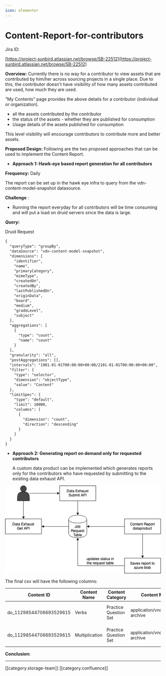 ```yaml
---
icon: elementor
---
```


# Content-Report-for-contributors

Jira ID:

[https://project-sunbird.atlassian.net/browse/SB-22512](https://project-sunbird.atlassian.net/browse/SB-22512)

**Overview:** Currently there is no way for a contributor to view assets that are contributed by him/her across sourcing projects in a single place. Due to this, the contributor doesn't have visibility of how many assets contributed are used, how much they are used.

"My Contents" page provides the above details for a contributor (individual or organization).

* all the assets contributed by the contributor
* the status of the assets - whether they are published for consumption
* Usage details of the assets published for consumption

This level visibility will encourage contributors to contribute more and better assets.

**Proposed Design:** Following are the two proposed approaches that can be used to implement the Content Report.

* **Approach 1: Hawk-eye based report generation for all contributors**

**Frequency:** Daily

The report can be set up in the hawk eye infra to query from the vdn-content-model-snapshot datasource.

**Challenge** :

* Running the report everyday for all contributors will be time consuming and will put a load on druid servers since the data is large.

_**Query:**_

Druid Request

```
{
  "queryType": "groupBy",
  "dataSource": "vdn-content-model-snapshot",
  "dimensions": [
    "identifier",
    "name",
    "primaryCategory",
    "mimeType",
    "createdOn",
    "createdBy",
    "lastPublishedOn",
    "originData",
    "board",
    "medium",
    "gradeLevel",
    "subject"
  ],
  "aggregations": [
    {
      "type": "count",
      "name": "count"
    }
  ],
  "granularity": "all",
  "postAggregations": [],
  "intervals": "1901-01-01T00:00:00+00:00/2101-01-01T00:00:00+00:00",
  "filter": {
    "type": "selector",
    "dimension": "objectType",
    "value": "Content"
  },
  "limitSpec": {
    "type": "default",
    "limit": 10000,
    "columns": [
      {
        "dimension": "count",
        "direction": "descending"
      }
    ]
  }
}
```

*   **Approach 2: Generating report on demand only for requested contributors**

    A custom data product can be implemented which generates reports only for the contributors who have requested by submitting to the existing data exhaust API.

![](<../../../../.gitbook/assets/Page-2 (1).png>)

The final csv will have the following columns:

| **Content ID**           | **Content Name** | **Content Category**  | **Content Mimetype**                | **Created On**               | **Created By**                       | **Last Published Date**      | **Publisher Organization** | **Board** | **Medium** | **Class** | **Subject** |
| ------------------------ | ---------------- | --------------------- | ----------------------------------- | ---------------------------- | ------------------------------------ | ---------------------------- | -------------------------- | --------- | ---------- | --------- | ----------- |
| do\_11298544706693529615 | Verbs            | Practice Question Set | application/vnd.ekstep.ecml-archive | 2020-03-25T11:59:41.416+0000 | f9958550-442c-4927-aaa2-c354c942cea6 | 2021-02-27T11:59:41.416+0000 | 012983850117177344161      | NCERT     | English    | Grade 1   | English     |
| do\_11298544706693529615 | Multiplication   | Practice Question Set | application/vnd.ekstep.ecml-archive | 2020-03-25T11:59:41.416+0000 | f9958550-442c-4927-aaa2-c354c942cea6 | 2021-03-14T11:59:41.416+0000 | 012983850117177344161      | NCERT     | English    | Grade 2   | Maths       |

**Conclusion:**

***

\[\[category.storage-team]] \[\[category.confluence]]

